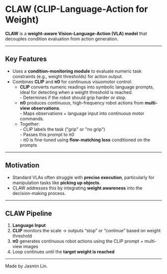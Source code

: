 # CLAW (CLIP-Language-Action for Weight)

**CLAW** is a **weight-aware Vision-Language-Action (VLA) model** that decouples condition evaluation from action generation.  

---

## Key Features

- Uses a **condition-monitoring module** to evaluate numeric task constraints (e.g., weight thresholds) for action output.  
- Combines **CLIP** and **π0** for continuous visuomotor control:  
  - **CLIP** converts numeric readings into symbolic language prompts, ideal for detecting when a weight threshold is reached.  
        - Determines if the robot should grip harder or stop.  
  - **π0** produces continuous, high-frequency robot actions from **multi-view observations**.  
        - Maps observations + language input into continuous motor commands.  
  - Together:  
        - CLIP labels the task ("grip" or "no grip")  
        - Passes this prompt to π0  
        - π0 is fine-tuned using **flow-matching loss** conditioned on the prompts  

---

## Motivation

- Standard VLAs often struggle with **precise execution**, particularly for manipulation tasks like **picking up objects**.  
- CLAW addresses this by integrating **weight awareness** into the decision-making process.  

---

## CLAW Pipeline

1. **Language Input**  
2. **CLIP** monitors the scale → outputs “stop” or “continue” based on weight threshold  
3. **π0** generates continuous robot actions using the CLIP prompt + multi-view images  
4. Loop continues until the **target weight is reached**  



----
Made by Jasmin Lin.